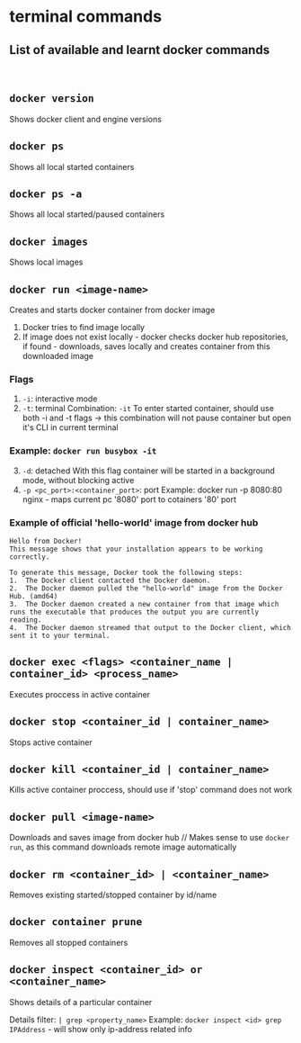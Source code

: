 # terminal commands

## List of available and learnt docker commands

<br/>

## `docker version`

Shows docker client and engine versions

## `docker ps`

Shows all local started containers

## `docker ps -a`

Shows all local started/paused containers

## `docker images`

Shows local images

## `docker run <image-name>`

Creates and starts docker container from docker image

1. Docker tries to find image locally
2. If image does not exist locally - docker checks docker hub repositories, if found - downloads, saves locally and creates container from this downloaded image

### Flags
1) `-i`: interactive mode
2) `-t`: terminal
Combination: `-it`
To enter started container, should use both -i and -t flags -> this combination will not pause container but open it's CLI in current terminal
### Example: `docker run busybox -it`
3) `-d`: detached
With this flag container will be started in a background mode, without blocking active
4) `-p <pc_port>:<container_port>`: port
Example: docker run -p 8080:80 nginx - maps current pc '8080' port to cotainers '80' port

### Example of official 'hello-world' image from docker hub

```
Hello from Docker!
This message shows that your installation appears to be working correctly.

To generate this message, Docker took the following steps:
1.  The Docker client contacted the Docker daemon.
2.  The Docker daemon pulled the "hello-world" image from the Docker Hub. (amd64)
3.  The Docker daemon created a new container from that image which runs the executable that produces the output you are currently reading.
4.  The Docker daemon streamed that output to the Docker client, which sent it to your terminal.
```

## `docker exec <flags> <container_name | container_id> <process_name>`
Executes proccess in active container

## `docker stop <container_id | container_name>`
Stops active container

## `docker kill <container_id | container_name>`
Kills active container proccess, should use if 'stop' command does not work

## `docker pull <image-name>`

Downloads and saves image from docker hub
// Makes sense to use `docker run`, as this command downloads remote image automatically

##  `docker rm <container_id> | <container_name>`
Removes existing started/stopped container by id/name

## `docker container prune`
Removes all stopped containers

## `docker inspect <container_id> or <container_name>`
Shows details of a particular container

Details filter: `| grep <property_name>`
Example: `docker inspect <id> grep IPAddress` - will show only ip-address related info

 